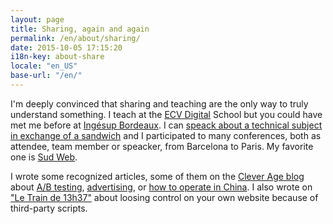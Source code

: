 ```yaml
---
layout: page
title: Sharing, again and again
permalink: /en/about/sharing/
date: 2015-10-05 17:15:20
i18n-key: about-share
locale: "en_US"
base-url: "/en/"
---
```


I'm deeply convinced that sharing and teaching are the only way to truly understand something. I teach at the [ECV Digital](http://www.ecvdigital.fr/) School but you could have met me before at [Ingésup Bordeaux](http://www.ingesup.com/ "Ingesup"). I can [speack about a technical subject in exchange of a sandwich](http://www.brownbaglunch.fr/baggers.html#Boris_Schapira_Bordeaux "BrownBagLunch France") and I participated to many conferences, both as attendee, team member or speacker, from Barcelona to Paris. My favorite one is [Sud Web](http://sudweb.fr/ "SudWeb.fr").

I wrote some recognized articles, some of them on the [Clever Age blog](http://blog.clever-age.com/en/) about [A/B testing](http://blog.clever-age.com/en/2015/12/14/conquering-ab-testing/), [advertising](http://blog.clever-age.com/en/2015/12/14/online-advertising-the-current-status/), or [how to operate in China](http://blog.clever-age.com/en/2014/07/28/how-to-operate-in-china/). I also wrote on ["Le Train de 13h37"](https://letrainde13h37.fr/6/scripts-tiers-appels-induits-ne-perdez-pas-le-controle-de-votre-site/ "Scripts tiers et appels induits : ne perdez pas le contrôle de votre site") about loosing control on your own website because of third-party scripts.
